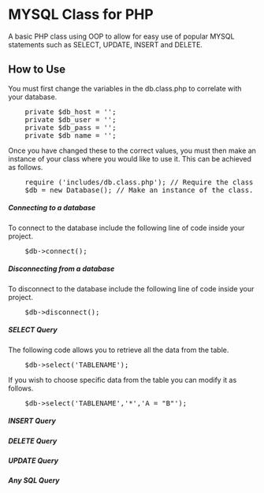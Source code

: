 MYSQL Class for PHP
=============

A basic PHP class using OOP to allow for easy use of popular MYSQL statements such as SELECT, UPDATE, INSERT and DELETE.

## How to Use

You must first change the variables in the db.class.php to correlate with your database.

<pre>
    private $db_host = '';
  	private $db_user = '';
    private $db_pass = '';
    private $db_name = '';
</pre>

Once you have changed these to the correct values, you must then make an instance of your class where you would like to use it.
This can be achieved as follows.

<pre>
    require ('includes/db.class.php'); // Require the class file itself.
    $db = new Database(); // Make an instance of the class.
</pre>

##### Connecting to a database

To connect to the database include the following line of code inside your project.

<pre>
    $db->connect();
</pre>

##### Disconnecting from a database

To disconnect to the database include the following line of code inside your project.

<pre>
    $db->disconnect();
</pre>

##### SELECT Query

The following code allows you to retrieve all the data from the table.

<pre>
    $db->select('TABLENAME');
</pre>

If you wish to choose specific data from the table you can modify it as follows.

<pre>
    $db->select('TABLENAME','*','A = "B"');
</pre>

##### INSERT Query

##### DELETE Query

##### UPDATE Query

##### Any SQL Query


